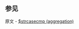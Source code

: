 ## 参见

原文 - [$strcasecmp (aggregation)]( https://docs.mongodb.com/manual/reference/operator/aggregation/strcasecmp/ )

